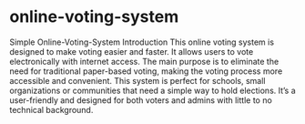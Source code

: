 # online-voting-system
Simple Online-Voting-System
Introduction
This online voting system is designed to make voting easier and faster. It allows users to vote electronically with internet access.  The main purpose is to eliminate the need for traditional paper-based voting, making the voting process more accessible and convenient. This system is perfect for schools, small organizations or communities that need a simple way to hold elections. It’s a user-friendly and designed for both voters and admins with little to no technical background.


